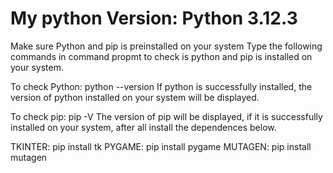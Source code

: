 # My python Version: Python 3.12.3

Make sure Python and pip is preinstalled on your system
Type the following commands in command propmt to check is python and pip is installed on your system.

To check Python:
  python --version
If python is successfully installed, the version of python installed on your system will be displayed.

To check pip:
  pip -V
The version of pip will be displayed, if it is successfully installed on your system, after all install the dependences below.

TKINTER:
  pip install tk
PYGAME:
  pip install pygame
MUTAGEN:
  pip install mutagen
